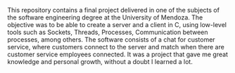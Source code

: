 This repository contains a final project delivered in one of the subjects of the software engineering degree at the University of Mendoza. 
The objective was to be able to create a server and a client in C, using low-level tools such as Sockets, Threads, Processes, Communication between processes, among others. 
The software consists of a chat for customer service, where customers connect to the server and match when there are customer service employees connected. 
It was a project that gave me great knowledge and personal growth, without a doubt I learned a lot.
